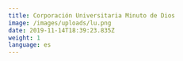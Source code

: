 ```yaml
---
title: Corporación Universitaria Minuto de Dios
image: /images/uploads/lu.png
date: 2019-11-14T18:39:23.835Z
weight: 1
language: es
---
```

